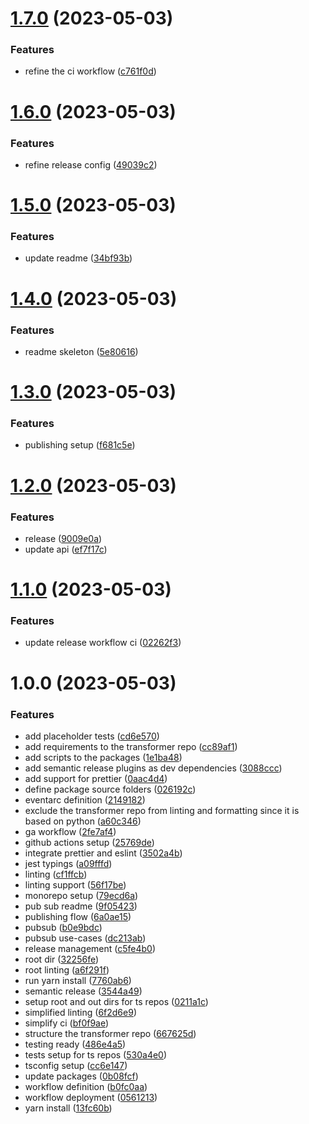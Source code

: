 # [1.7.0](https://github.com/Voltz-Protocol/v2-indexer/compare/v1.6.0...v1.7.0) (2023-05-03)


### Features

* refine the ci workflow ([c761f0d](https://github.com/Voltz-Protocol/v2-indexer/commit/c761f0d332ec53cdc23a7c0de3d0773c3034f753))

# [1.6.0](https://github.com/Voltz-Protocol/v2-indexer/compare/v1.5.0...v1.6.0) (2023-05-03)


### Features

* refine release config ([49039c2](https://github.com/Voltz-Protocol/v2-indexer/commit/49039c2144bd08a7abeef2308260abd245991145))

# [1.5.0](https://github.com/Voltz-Protocol/v2-indexer/compare/v1.4.0...v1.5.0) (2023-05-03)


### Features

* update readme ([34bf93b](https://github.com/Voltz-Protocol/v2-indexer/commit/34bf93bed1f612704a38f153c8e5061be2abca82))

# [1.4.0](https://github.com/Voltz-Protocol/v2-indexer/compare/v1.3.0...v1.4.0) (2023-05-03)


### Features

* readme skeleton ([5e80616](https://github.com/Voltz-Protocol/v2-indexer/commit/5e806167a1589d82c06f8c13c06661c5a7181dde))

# [1.3.0](https://github.com/Voltz-Protocol/v2-indexer/compare/v1.2.0...v1.3.0) (2023-05-03)


### Features

* publishing setup ([f681c5e](https://github.com/Voltz-Protocol/v2-indexer/commit/f681c5e78e7f0ff9a33a34c851a7337ccff3f417))

# [1.2.0](https://github.com/Voltz-Protocol/v2-indexer/compare/v1.1.0...v1.2.0) (2023-05-03)


### Features

* release ([9009e0a](https://github.com/Voltz-Protocol/v2-indexer/commit/9009e0a90efeed7b8162552f904f602edb7ca87f))
* update api ([ef7f17c](https://github.com/Voltz-Protocol/v2-indexer/commit/ef7f17c21380849199096e7da163314a0e9a8b58))

# [1.1.0](https://github.com/Voltz-Protocol/v2-indexer/compare/v1.0.0...v1.1.0) (2023-05-03)


### Features

* update release workflow ci ([02262f3](https://github.com/Voltz-Protocol/v2-indexer/commit/02262f372e0404ba7f207efbe4073971ce191e80))

# 1.0.0 (2023-05-03)


### Features

* add placeholder tests ([cd6e570](https://github.com/Voltz-Protocol/v2-indexer/commit/cd6e5705fbc1f8906a89fe2a89171e32f9f2e7ad))
* add requirements to the transformer repo ([cc89af1](https://github.com/Voltz-Protocol/v2-indexer/commit/cc89af1559ac6bb2f1894f253b4b29495cbb4a68))
* add scripts to the packages ([1e1ba48](https://github.com/Voltz-Protocol/v2-indexer/commit/1e1ba480f04619d2f516ce3550706db4d9637a60))
* add semantic release plugins as dev dependencies ([3088ccc](https://github.com/Voltz-Protocol/v2-indexer/commit/3088ccc90cf1cba1078f4a92ee4e71d0e781c223))
* add support for prettier ([0aac4d4](https://github.com/Voltz-Protocol/v2-indexer/commit/0aac4d427a2938de89b0a7ead1c90642725318f6))
* define package source folders ([026192c](https://github.com/Voltz-Protocol/v2-indexer/commit/026192c76c679e44d60bad249c7d1db64c335a97))
* eventarc definition ([2149182](https://github.com/Voltz-Protocol/v2-indexer/commit/2149182c6ae5b66e69853e7e26acc3f44dcb9236))
* exclude the transformer repo from linting and formatting since it is based on python ([a60c346](https://github.com/Voltz-Protocol/v2-indexer/commit/a60c346f0f2a4ff5bd73849a8333fa36d293e4bf))
* ga workflow ([2fe7af4](https://github.com/Voltz-Protocol/v2-indexer/commit/2fe7af4864108faac4aa1d2ddee13718e1ddaf53))
* github actions setup ([25769de](https://github.com/Voltz-Protocol/v2-indexer/commit/25769dea3d28ae28bff34fcd3d6c40d10c8824d1))
* integrate prettier and eslint ([3502a4b](https://github.com/Voltz-Protocol/v2-indexer/commit/3502a4b10d0ed0b57c5a7f97709a428972eeb528))
* jest typings ([a09fffd](https://github.com/Voltz-Protocol/v2-indexer/commit/a09fffde682239275babadf62c3d24e2525c0cb7))
* linting ([cf1ffcb](https://github.com/Voltz-Protocol/v2-indexer/commit/cf1ffcbda09c1f4e03fef8c25b381395df642c8e))
* linting support ([56f17be](https://github.com/Voltz-Protocol/v2-indexer/commit/56f17bea6a47f280d6c7ab2901a8e10bc2981c5c))
* monorepo setup ([79ecd6a](https://github.com/Voltz-Protocol/v2-indexer/commit/79ecd6a0fd65f6b98f7ae41d119e563f724e3174))
* pub sub readme ([9f05423](https://github.com/Voltz-Protocol/v2-indexer/commit/9f054234a0a8711f1b21372b35ecfba3dde2238f))
* publishing flow ([6a0ae15](https://github.com/Voltz-Protocol/v2-indexer/commit/6a0ae15e9593130ef2849600615c5d185eef8a71))
* pubsub ([b0e9bdc](https://github.com/Voltz-Protocol/v2-indexer/commit/b0e9bdcc5c65d5e93347332dfce3ea2f232c3f19))
* pubsub use-cases ([dc213ab](https://github.com/Voltz-Protocol/v2-indexer/commit/dc213ab89080d553eb5566885500845d9d2518ed))
* release management ([c5fe4b0](https://github.com/Voltz-Protocol/v2-indexer/commit/c5fe4b00886a3a5e7db9473c1b60ee8d35f308f9))
* root dir ([32256fe](https://github.com/Voltz-Protocol/v2-indexer/commit/32256fe687c5873fae71b45f0d6ee8106e4f7abc))
* root linting ([a6f291f](https://github.com/Voltz-Protocol/v2-indexer/commit/a6f291ffffbb0bc6ab3eebc59eb94fe0cd5c4988))
* run yarn install ([7760ab6](https://github.com/Voltz-Protocol/v2-indexer/commit/7760ab62b4721d9b744559eaea379b77a64ff558))
* semantic release ([3544a49](https://github.com/Voltz-Protocol/v2-indexer/commit/3544a49b4978a0a9047ab96e695ab48a48211f7b))
* setup root and out dirs for ts repos ([0211a1c](https://github.com/Voltz-Protocol/v2-indexer/commit/0211a1c5df5830d08699e50dc23bb85e0bc918ba))
* simplified linting ([6f2d6e9](https://github.com/Voltz-Protocol/v2-indexer/commit/6f2d6e94b7c3e066b8ab85ec3fab960a6c2caf2f))
* simplify ci ([bf0f9ae](https://github.com/Voltz-Protocol/v2-indexer/commit/bf0f9aefbb5f8499139c7c2032e0abeb1ba919db))
* structure the transformer repo ([667625d](https://github.com/Voltz-Protocol/v2-indexer/commit/667625da0a68c906accaa15824cceaa4050455ee))
* testing ready ([486e4a5](https://github.com/Voltz-Protocol/v2-indexer/commit/486e4a58b88e0ed0e801edc7189a836598656e3e))
* tests setup for ts repos ([530a4e0](https://github.com/Voltz-Protocol/v2-indexer/commit/530a4e0b0f2320c1bdbd206595d733579a5575e4))
* tsconfig setup ([cc6e147](https://github.com/Voltz-Protocol/v2-indexer/commit/cc6e1471ecd7653508132d571628b5ca7bde6091))
* update packages ([0b08fcf](https://github.com/Voltz-Protocol/v2-indexer/commit/0b08fcfce37d7a9a80c6772a919434a8c88be30f))
* workflow definition ([b0fc0aa](https://github.com/Voltz-Protocol/v2-indexer/commit/b0fc0aa24c6afbd4e630fce40aafc96f15f10932))
* workflow deployment ([0561213](https://github.com/Voltz-Protocol/v2-indexer/commit/0561213843d992a848506c2867e4df4ec7cdad7f))
* yarn install ([13fc60b](https://github.com/Voltz-Protocol/v2-indexer/commit/13fc60b508b9401ad7a20d117b1b9e66ff1b60d6))

